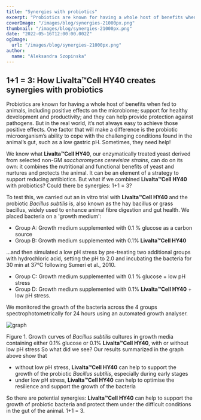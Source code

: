 ```yaml
---
title: "Synergies with probiotics"
excerpt: "Probiotics are known for having a whole host of benefits when fed to animals."
coverImage: "/images/blog/synergies-21000px.png"
thumbnail: "/images/blog/synergies-21000px.png"
date: "2022-05-16T12:00:00.002Z"
ogImage:
  url: "/images/blog/synergies-21000px.png"
author:
  name: "Aleksandra Szopinska"
---
```


<h2>1+1 = 3: How Livalta&trade;Cell HY40 creates synergies with probiotics</h2>

Probiotics are known for having a whole host of benefits when fed to animals, including positive effects on the microbiome; support for healthy development and productivity; and they can help provide protection against pathogens. But in the real world, it’s not always easy to achieve those positive effects. One factor that will make a difference is the probiotic microorganism’s ability to cope with the challenging conditions found in the animal’s gut, such as a low gastric pH. Sometimes, they need help!

We know what <strong>Livalta&trade;Cell HY40</strong>, our enzymatically treated yeast derived from selected non-GM <i>saccharomyces cerevisiae strains</i>, can do on its own: it combines the nutritional and functional benefits of yeast and nurtures and protects the animal. It can be an element of a strategy to support reducing antibiotics. But what if we combined <strong>Livalta&trade;Cell HY40</strong> with probiotics? Could there be synergies: 1+1 = 3?

To test this, we carried out an in vitro trial with <strong>Livalta&trade;Cell HY40</strong> and the probiotic <i>Bacillus subtilis</i> is, also known as the hay bacillus or grass bacillus, widely used to enhance animal fibre digestion and gut health. We placed bacteria on a 'growth medium':

<ul>
  <li>Group A: Growth medium supplemented with 0.1 % glucose as a carbon source</li>
  <li>Group B: Growth medium supplemented with 0.1%  <strong>Livalta&trade;Cell HY40</strong></li>
</ul>

…and then simulated a low pH stress by pre-treating two additional groups with hydrochloric acid, setting the pH to 2.0 and incubating the bacteria for 30 min at 37°C following Sumeri et al., 2010.

<ul>
  <li>Group C: Growth medium supplemented with 0.1 % glucose + low pH stress</li>
  <li>Group D: Growth medium supplemented with 0.1% <strong>Livalta&trade;Cell HY40</strong> + low pH stress.</li>
</ul>

We monitored the growth of the bacteria across the 4 groups spectrophotometrically for 24 hours using an automated growth analyser.

![graph](/images/blog/LivaltaCell-probiotics-blog-final-16May22-edits-docx-Google-Docs.png)

Figure 1. Growth curves of <i>Bacillus subtilis</i> cultures in growth media containing either 0.1% glucose or 0.1% <strong>Livalta&trade;Cell HY40</strong>, with or without low pH stress
So what did we see? Our results summarized in the graph above show that

<ul>
    <li>without low pH stress, <strong>Livalta&trade;Cell HY40</strong> can help to support the growth of the probiotic <i>Bacillus subtilis</i>, especially during early stages</li>
    <li>under low pH stress, <strong>Livalta&trade;Cell HY40</strong> can help to optimise the resilience and support the growth of the bacteria </li>
</ul>

So there are potential synergies: <strong>Livalta&trade;Cell HY40</strong> can help to support the growth of probiotic bacteria and protect them under the difficult conditions in the gut of the animal. 1+1 = 3.
